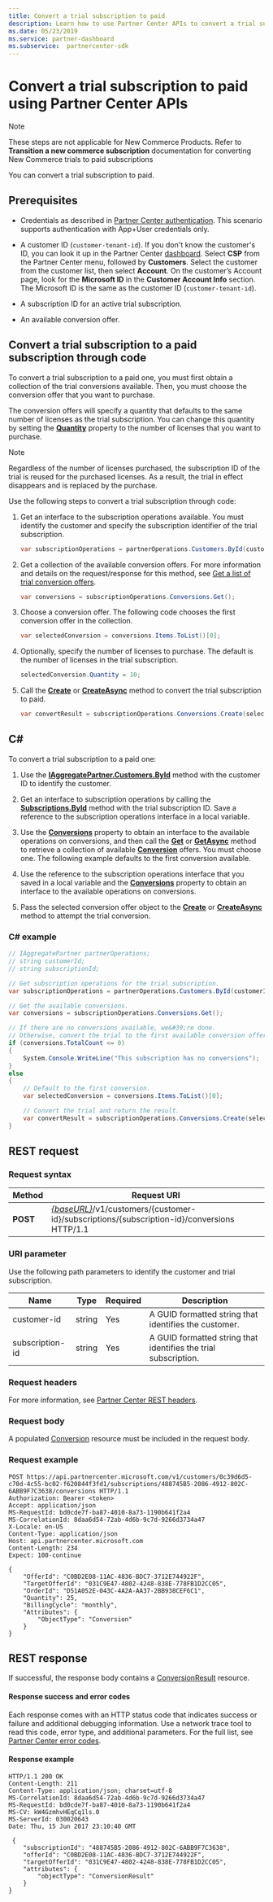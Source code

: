 ```yaml
---
title: Convert a trial subscription to paid
description: Learn how to use Partner Center APIs to convert a trial subscription to a paid one.
ms.date: 05/23/2019
ms.service: partner-dashboard
ms.subservice:  partnercenter-sdk
---
```


# Convert a trial subscription to paid using Partner Center APIs

> [!NOTE]
> These steps are not applicable for New Commerce Products. Refer to **Transition a new commerce subscription** documentation for converting New Commerce trials to paid subscriptions

You can convert a trial subscription to paid.

## Prerequisites

- Credentials as described in [Partner Center authentication](partner-center-authentication.md). This scenario supports authentication with App+User credentials only.

- A customer ID (`customer-tenant-id`). If you don't know the customer's ID, you can look it up in the Partner Center [dashboard](https://partner.microsoft.com/dashboard). Select **CSP** from the Partner Center menu, followed by **Customers**. Select the customer from the customer list, then select **Account**. On the customer’s Account page, look for the **Microsoft ID** in the **Customer Account Info** section. The Microsoft ID is the same as the customer ID  (`customer-tenant-id`).

- A subscription ID for an active trial subscription.

- An available conversion offer.

## Convert a trial subscription to a paid subscription through code

To convert a trial subscription to a paid one, you must first obtain a collection of the trial conversions available. Then, you must choose the conversion offer that you want to purchase.

The conversion offers will specify a quantity that defaults to the same number of licenses as the trial subscription. You can change this quantity by setting the [**Quantity**](/dotnet/api/microsoft.store.partnercenter.models.subscriptions.conversion.quantity) property to the number of licenses that you want to purchase.

> [!NOTE]
> Regardless of the number of licenses purchased, the subscription ID of the trial is reused for the purchased licenses. As a result, the trial in effect disappears and is replaced by the purchase.

Use the following steps to convert a trial subscription through code:

1. Get an interface to the subscription operations available. You must identify the customer and specify the subscription identifier of the trial subscription.

    ``` csharp
    var subscriptionOperations = partnerOperations.Customers.ById(customerId).Subscriptions.ById(subscriptionId);
    ```

2. Get a collection of the available conversion offers. For more information and details on the request/response for this method, see [Get a list of trial conversion offers](get-a-list-of-trial-conversion-offers.md).

    ``` csharp
    var conversions = subscriptionOperations.Conversions.Get();
    ```

3. Choose a conversion offer. The following code chooses the first conversion offer in the collection.

    ``` csharp
    var selectedConversion = conversions.Items.ToList()[0];
    ```

4. Optionally, specify the number of licenses to purchase. The default is the number of licenses in the trial subscription.

    ``` csharp
    selectedConversion.Quantity = 10;
    ```

5. Call the [**Create**](/dotnet/api/microsoft.store.partnercenter.subscriptions.isubscriptionupgradecollection.create) or [**CreateAsync**](/dotnet/api/microsoft.store.partnercenter.subscriptions.isubscriptionupgradecollection.createasync) method to convert the trial subscription to paid.

    ``` csharp
    var convertResult = subscriptionOperations.Conversions.Create(selectedConversion);
    ```

## C\#

To convert a trial subscription to a paid one:

1. Use the [**IAggregatePartner.Customers.ById**](/dotnet/api/microsoft.store.partnercenter.customers.icustomercollection.byid) method with the customer ID to identify the customer.

2. Get an interface to subscription operations by calling the [**Subscriptions.ById**](/dotnet/api/microsoft.store.partnercenter.customerusers.icustomerusercollection.byid) method with the trial subscription ID. Save a reference to the subscription operations interface in a local variable.

3. Use the [**Conversions**](/dotnet/api/microsoft.store.partnercenter.subscriptions.isubscription.conversions) property to obtain an interface to the available operations on conversions, and then call the [**Get**](/dotnet/api/microsoft.store.partnercenter.subscriptions.isubscriptionconversioncollection.get) or [**GetAsync**](/dotnet/api/microsoft.store.partnercenter.subscriptions.isubscriptionconversioncollection.getasync) method to retrieve a collection of available [**Conversion**](/dotnet/api/microsoft.store.partnercenter.models.subscriptions.conversion) offers. You must choose one. The following example defaults to the first conversion available.

4. Use the reference to the subscription operations interface that you saved in a local variable and the [**Conversions**](/dotnet/api/microsoft.store.partnercenter.subscriptions.isubscription.conversions) property to obtain an interface to the available operations on conversions.

5. Pass the selected conversion offer object to the [**Create**](/dotnet/api/microsoft.store.partnercenter.subscriptions.isubscriptionupgradecollection.create) or [**CreateAsync**](/dotnet/api/microsoft.store.partnercenter.subscriptions.isubscriptionupgradecollection.createasync) method to attempt the trial conversion.

### C\# example

``` csharp
// IAggregatePartner partnerOperations;
// string customerId;
// string subscriptionId;

// Get subscription operations for the trial subscription.
var subscriptionOperations = partnerOperations.Customers.ById(customerId).Subscriptions.ById(subscriptionId);

// Get the available conversions.
var conversions = subscriptionOperations.Conversions.Get();

// If there are no conversions available, we&#39;re done.
// Otherwise, convert the trial to the first available conversion offer.
if (conversions.TotalCount <= 0)
{
    System.Console.WriteLine("This subscription has no conversions");
}
else
{
    // Default to the first conversion.
    var selectedConversion = conversions.Items.ToList()[0];

    // Convert the trial and return the result.
    var convertResult = subscriptionOperations.Conversions.Create(selectedConversion);
}
```

## REST request

### Request syntax

| Method   | Request URI                                                                                                                 |
|----------|-----------------------------------------------------------------------------------------------------------------------------|
| **POST** | [*{baseURL}*](partner-center-rest-urls.md)/v1/customers/{customer-id}/subscriptions/{subscription-id}/conversions HTTP/1.1 |

### URI parameter

Use the following path parameters to identify the customer and trial subscription.

| Name            | Type   | Required | Description                                                     |
|-----------------|--------|----------|-----------------------------------------------------------------|
| customer-id     | string | Yes      | A GUID formatted string that identifies the customer.           |
| subscription-id | string | Yes      | A GUID formatted string that identifies the trial subscription. |

### Request headers

For more information, see [Partner Center REST headers](headers.md).

### Request body

A populated [Conversion](conversions-resources.md#conversion) resource must be included in the request body.

### Request example

```http
POST https://api.partnercenter.microsoft.com/v1/customers/0c39d6d5-c70d-4c55-bc02-f620844f3fd1/subscriptions/488745B5-2086-4912-802C-6ABB9F7C3638/conversions HTTP/1.1
Authorization: Bearer <token>
Accept: application/json
MS-RequestId: bd0cde7f-ba87-4010-8a73-1190b641f2a4
MS-CorrelationId: 8daa6d54-72ab-4d6b-9c7d-9266d3734a47
X-Locale: en-US
Content-Type: application/json
Host: api.partnercenter.microsoft.com
Content-Length: 234
Expect: 100-continue

{
    "OfferId": "C0BD2E08-11AC-4836-BDC7-3712E744922F",
    "TargetOfferId": "031C9E47-4802-4248-838E-778FB1D2CC05",
    "OrderId": "D51A052E-043C-4A2A-AA37-2BB938CEF6C1",
    "Quantity": 25,
    "BillingCycle": "monthly",
    "Attributes": {
        "ObjectType": "Conversion"
    }
}
```

## REST response

If successful, the response body contains a [ConversionResult](conversions-resources.md#conversionresult) resource.

#### Response success and error codes

Each response comes with an HTTP status code that indicates success or failure and additional debugging information. Use a network trace tool to read this code, error type, and additional parameters. For the full list, see [Partner Center error codes](error-codes.md).

#### Response example

```http
HTTP/1.1 200 OK
Content-Length: 211
Content-Type: application/json; charset=utf-8
MS-CorrelationId: 8daa6d54-72ab-4d6b-9c7d-9266d3734a47
MS-RequestId: bd0cde7f-ba87-4010-8a73-1190b641f2a4
MS-CV: kW4GzmhvHEqCq1ls.0
MS-ServerId: 030020643
Date: Thu, 15 Jun 2017 23:10:40 GMT

 {
    "subscriptionId": "488745B5-2086-4912-802C-6ABB9F7C3638",
    "offerId": "C0BD2E08-11AC-4836-BDC7-3712E744922F",
    "targetOfferId": "031C9E47-4802-4248-838E-778FB1D2CC05",
    "attributes": {
        "objectType": "ConversionResult"
    }
}
```
